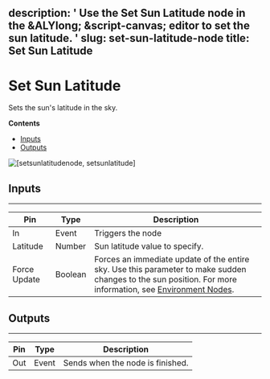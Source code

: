 description: ' Use the Set Sun Latitude node in the &ALYlong; &script-canvas; editor
  to set the sun latitude. '
slug: set-sun-latitude-node
title: Set Sun Latitude
---
# Set Sun Latitude<a name="set-sun-latitude-node"></a>

Sets the sun's latitude in the sky\.

**Contents**
+ [Inputs](#set-sun-latitude-node-input)
+ [Outputs](#set-sun-latitude-node-output)

![\[setsunlatitudenode, setsunlatitude\]](/images/userguide/scripting/script-canvas/scriptcanvasnodes/script-canvas-set-sun-latitude-node.png)

## Inputs<a name="set-sun-latitude-node-input"></a>


****  

| Pin | Type | Description | 
| --- | --- | --- | 
| In | Event | Triggers the node | 
| Latitude | Number |  Sun latitude value to specify\.  | 
| Force Update | Boolean |  Forces an immediate update of the entire sky\. Use this parameter to make sudden changes to the sun position\. For more information, see [Environment Nodes](script-canvas-environment-nodes.md)\.  | 

## Outputs<a name="set-sun-latitude-node-output"></a>


****  

| Pin | Type | Description | 
| --- | --- | --- | 
| Out | Event | Sends when the node is finished\. | 